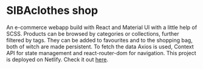 # SIBAclothes shop

An e-commerce webapp build with React and Material UI with a little help of SCSS. Products can be browsed by categories or collections, further filtered by tags. They can be added to favourites and to the shopping bag, both of witch are made persistent. To fetch the data Axios is used, Context API for state management and react-router-dom for navigation. This project is deployed on Netlify.
  Check it out [here](https://siba-shop.netlify.app/).
